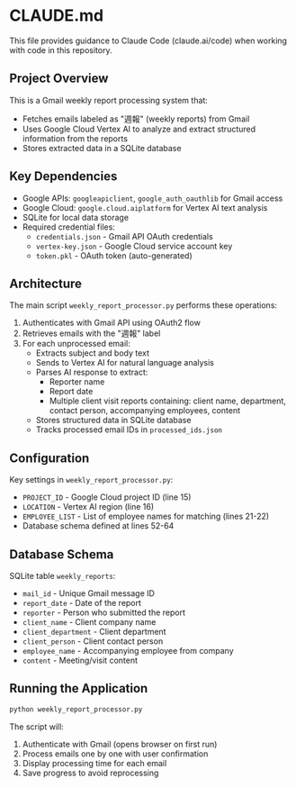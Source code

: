 # CLAUDE.md

This file provides guidance to Claude Code (claude.ai/code) when working with code in this repository.

## Project Overview

This is a Gmail weekly report processing system that:
- Fetches emails labeled as "週報" (weekly reports) from Gmail
- Uses Google Cloud Vertex AI to analyze and extract structured information from the reports
- Stores extracted data in a SQLite database

## Key Dependencies

- Google APIs: `googleapiclient`, `google_auth_oauthlib` for Gmail access
- Google Cloud: `google.cloud.aiplatform` for Vertex AI text analysis
- SQLite for local data storage
- Required credential files:
  - `credentials.json` - Gmail API OAuth credentials
  - `vertex-key.json` - Google Cloud service account key
  - `token.pkl` - OAuth token (auto-generated)

## Architecture

The main script `weekly_report_processor.py` performs these operations:
1. Authenticates with Gmail API using OAuth2 flow
2. Retrieves emails with the "週報" label
3. For each unprocessed email:
   - Extracts subject and body text
   - Sends to Vertex AI for natural language analysis
   - Parses AI response to extract:
     - Reporter name
     - Report date
     - Multiple client visit reports containing: client name, department, contact person, accompanying employees, content
   - Stores structured data in SQLite database
   - Tracks processed email IDs in `processed_ids.json`

## Configuration

Key settings in `weekly_report_processor.py`:
- `PROJECT_ID` - Google Cloud project ID (line 15)
- `LOCATION` - Vertex AI region (line 16) 
- `EMPLOYEE_LIST` - List of employee names for matching (lines 21-22)
- Database schema defined at lines 52-64

## Database Schema

SQLite table `weekly_reports`:
- `mail_id` - Unique Gmail message ID
- `report_date` - Date of the report
- `reporter` - Person who submitted the report
- `client_name` - Client company name
- `client_department` - Client department
- `client_person` - Client contact person
- `employee_name` - Accompanying employee from company
- `content` - Meeting/visit content

## Running the Application

```bash
python weekly_report_processor.py
```

The script will:
1. Authenticate with Gmail (opens browser on first run)
2. Process emails one by one with user confirmation
3. Display processing time for each email
4. Save progress to avoid reprocessing